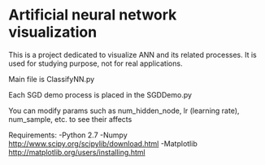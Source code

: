 Artificial neural network visualization
=======================================

This is a project dedicated to visualize ANN and its related processes. It is used for studying purpose, not for real applications.

Main file is ClassifyNN.py

Each SGD demo process is placed in the SGDDemo.py

You can modify params such as num_hidden_node, lr (learning rate), num_sample, etc. to see their affects

Requirements:
-Python 2.7
-Numpy
http://www.scipy.org/scipylib/download.html
-Matplotlib
http://matplotlib.org/users/installing.html
